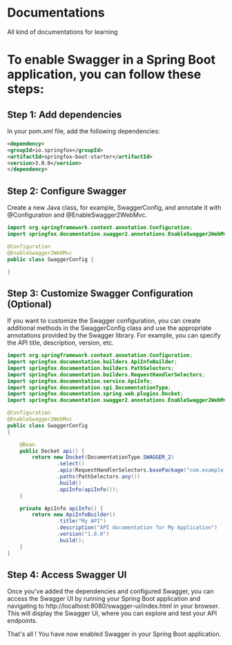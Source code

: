 # Documentations
All kind of documentations for learning


# To enable Swagger in a Spring Boot application, you can follow these steps:


## Step 1: Add dependencies
In your pom.xml file, add the following dependencies:


```xml
<dependency>
<groupId>io.springfox</groupId>
<artifactId>springfox-boot-starter</artifactId>
<version>3.0.0</version>
</dependency>
```


## Step 2: Configure Swagger
Create a new Java class, for example, SwaggerConfig, and annotate it with @Configuration and @EnableSwagger2WebMvc.


````java
import org.springframework.context.annotation.Configuration;
import springfox.documentation.swagger2.annotations.EnableSwagger2WebMvc;

@Configuration
@EnableSwagger2WebMvc
public class SwaggerConfig {

}

````


## Step 3: Customize Swagger Configuration (Optional)
If you want to customize the Swagger configuration, you can create additional methods in the SwaggerConfig class and use the appropriate annotations provided by the Swagger library. For example, you can specify the API title, description, version, etc.

```java
import org.springframework.context.annotation.Configuration;
import springfox.documentation.builders.ApiInfoBuilder;
import springfox.documentation.builders.PathSelectors;
import springfox.documentation.builders.RequestHandlerSelectors;
import springfox.documentation.service.ApiInfo;
import springfox.documentation.spi.DocumentationType;
import springfox.documentation.spring.web.plugins.Docket;
import springfox.documentation.swagger2.annotations.EnableSwagger2WebMvc;

@Configuration
@EnableSwagger2WebMvc
public class SwaggerConfig 
{

    @Bean
    public Docket api() {
        return new Docket(DocumentationType.SWAGGER_2)
                .select()
                .apis(RequestHandlerSelectors.basePackage("com.example.controller"))
                .paths(PathSelectors.any())
                .build()
                .apiInfo(apiInfo());
    }

    private ApiInfo apiInfo() {
        return new ApiInfoBuilder()
                .title("My API")
                .description("API documentation for My Application")
                .version("1.0.0")
                .build();
    }
}

```


## Step 4: Access Swagger UI
Once you've added the dependencies and configured Swagger, you can access the Swagger UI by running your Spring Boot application and navigating to http://localhost:8080/swagger-ui/index.html in your browser. This will display the Swagger UI, where you can explore and test your API endpoints.

That's all ! You have now enabled Swagger in your Spring Boot application.
